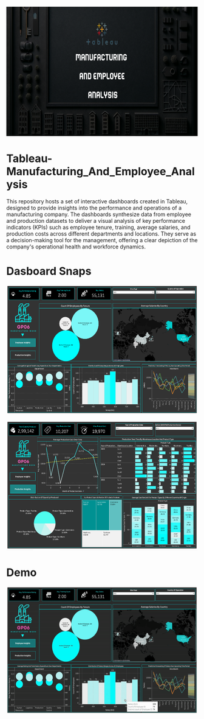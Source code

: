 <p align="center" >
  <img src="https://github.com/Tahascommit/Tableau--Manufacturing_And_Employees_Analysis/blob/edff47e6b245c8b42157842ff9a131b9b6d2ad32/assets/Manufacturing%20And%20EMployee_Cover_Image.png" width="703" height="340">
</p >



# Tableau-Manufacturing_And_Employee_Analysis
This repository hosts a set of interactive dashboards created in Tableau, designed to provide insights into the performance and operations of a manufacturing company. The dashboards synthesize data from employee and production datasets to deliver a visual analysis of key performance indicators (KPIs) such as employee tenure, training, average salaries, and production costs across different departments and locations. They serve as a decision-making tool for the management, offering a clear depiction of the company's operational health and workforce dynamics.

# Dasboard Snaps

<p align="center">
  <img src="https://github.com/Tahascommit/Tableau--Manufacturing_And_Employees_Analysis/blob/edff47e6b245c8b42157842ff9a131b9b6d2ad32/assets/Snap_1.png" width="703" height="340">
</p >

<p align="center">
  <img src="https://github.com/Tahascommit/Tableau--Manufacturing_And_Employees_Analysis/blob/edff47e6b245c8b42157842ff9a131b9b6d2ad32/assets/Snap_2.png" width="703" height="340">
</p >


# Demo
<img src="https://github.com/Tahascommit/Tableau--Manufacturing_And_Employees_Analysis/blob/edff47e6b245c8b42157842ff9a131b9b6d2ad32/assets/Demo.gif" width="602" height="335">



